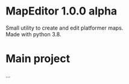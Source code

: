 # MapEditor 1.0.0 alpha
Small utility to create and edit platformer maps.\
Made with python 3.8.
# Main project
...
